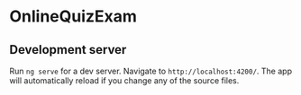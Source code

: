 # OnlineQuizExam



## Development server

Run `ng serve` for a dev server. Navigate to `http://localhost:4200/`. The app will automatically reload if you change any of the source files.


